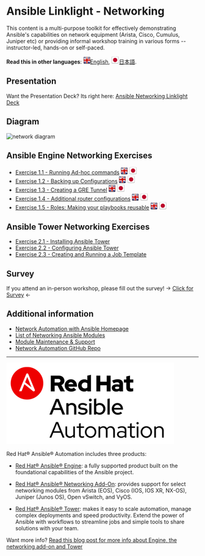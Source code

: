 # Ansible Linklight - Networking

This content is a multi-purpose toolkit for effectively demonstrating Ansible's capabilities on network equipment (Arista, Cisco, Cumulus, Juniper etc) or providing informal workshop training in various forms -- instructor-led, hands-on or self-paced.

**Read this in other languages**: [![uk](../../images/uk.png)English](README.md), [![uk](../../images/japan.png)日本語](README.ja.md).


## Presentation
Want the Presentation Deck?  Its right here:
[Ansible Networking Linklight Deck](../../decks/ansible-networking.html)

## Diagram
![network diagram](diagram.png)

## Ansible Engine Networking Exercises

 - [Exercise 1.1 - Running Ad-hoc commands](1.1-adhoc)  [![uk](../../images/uk.png)](1.1-adhoc/README.md) [![japan](../../images/japan.png)](1.1-adhoc/README.ja.md)
 - [Exercise 1.2 - Backing up Configurations](1.2-backup)  [![uk](../../images/uk.png)](1.2-adhoc/README.md) [![japan](../../images/japan.png)](1.2-backup/README.ja.md)
 - [Exercise 1.3 - Creating a GRE Tunnel](1.3-gre)  [![uk](../../images/uk.png)](1.3-gre/README.md) [![japan](../../images/japan.png)](1.3-gre/README.ja.md)
 - [Exercise 1.4 - Additional router configurations](1.4-router_configs)  [![uk](../../images/uk.png)](1.4-router_configs/README.md) [![japan](../../images/japan.png)](1.4-router_configs/README.ja.md)                                        
 - [Exercise 1.5 - Roles: Making your playbooks reusable](1.5-roles)  [![uk](../../images/uk.png)](1.5-roles/README.md) [![japan](../../images/japan.png)](1.5-roles/README.ja.md)

## Ansible Tower Networking Exercises

- [Exercise 2.1 - Installing Ansible Tower](2.1-towerinstall)
- [Exercise 2.2 - Configuring Ansible Tower](2.2-towerconfigure)
- [Exercise 2.3 - Creating and Running a Job Template](2.3-towerjob)

## Survey
If you attend an in-person workshop, please fill out the survey!
-> [Click for Survey](http://bit.ly/net-lightbulb-survey) <-

## Additional information
 - [Network Automation with Ansible Homepage](https://www.ansible.com/network-automation)
 - [List of Networking Ansible Modules](http://docs.ansible.com/ansible/latest/list_of_network_modules.html)
 - [Module Maintenance & Support](http://docs.ansible.com/ansible/latest/modules_support.html)
 - [Network Automation GitHub Repo](https://github.com/network-automation)



---
![Red Hat Ansible Automation](../../images/rh-ansible-automation.png)

Red Hat® Ansible® Automation includes three products:

- [Red Hat® Ansible® Engine](https://www.ansible.com/ansible-engine): a fully supported product built on the foundational capabilities of the Ansible project.

- [Red Hat® Ansible® Networking Add-On](https://www.ansible.com/ansible-engine): provides support for select networking modules from Arista (EOS), Cisco (IOS, IOS XR, NX-OS), Juniper (Junos OS), Open vSwitch, and VyOS.

- [Red Hat® Ansible® Tower](https://www.ansible.com/tower): makes it easy to scale automation, manage complex deployments and speed productivity. Extend the power of Ansible with workflows to streamline jobs and simple tools to share solutions with your team.

Want more info?
[Read this blog post for more info about Engine, the networking add-on and Tower](https://www.ansible.com/blog/red-hat-ansible-automation-engine-vs-tower)
